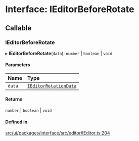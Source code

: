 # Interface: IEditorBeforeRotate

## Callable

### IEditorBeforeRotate

▸ **IEditorBeforeRotate**(`data`): `number` \| `boolean` \| `void`

#### Parameters

| Name | Type |
| :------ | :------ |
| `data` | [`IEditorRotationData`](IEditorRotationData.md) |

#### Returns

`number` \| `boolean` \| `void`

#### Defined in

[src/ui/packages/interface/src/editor/IEditor.ts:204](https://github.com/leaferjs/leafer-ui/blob/4d73938da11e4e94a0fd5c4fb30002be37f139ac/packages/interface/src/editor/IEditor.ts#L204)
